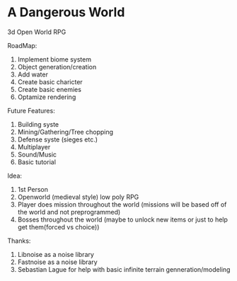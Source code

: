 # A Dangerous World

3d Open World RPG
 
RoadMap:
1. Implement biome system
2. Object generation/creation
3. Add water
4. Create basic charicter
5. Create basic enemies
6. Optamize rendering

Future Features:
1. Building syste
2. Mining/Gathering/Tree chopping
3. Defense syste (sieges etc.)
4. Multiplayer
5. Sound/Music
6. Basic tutorial

Idea:
1. 1st Person
3. Openworld (medieval style) low poly RPG
4. Player does mission throughout the world (missions will be based off of the world and not preprogrammed)
5. Bosses throughout the world (maybe to unlock new items or just to help get them(forced vs choice))

Thanks:
1. Libnoise as a noise library
2. Fastnoise as a noise library
3. Sebastian Lague for help with basic infinite terrain genneration/modeling
